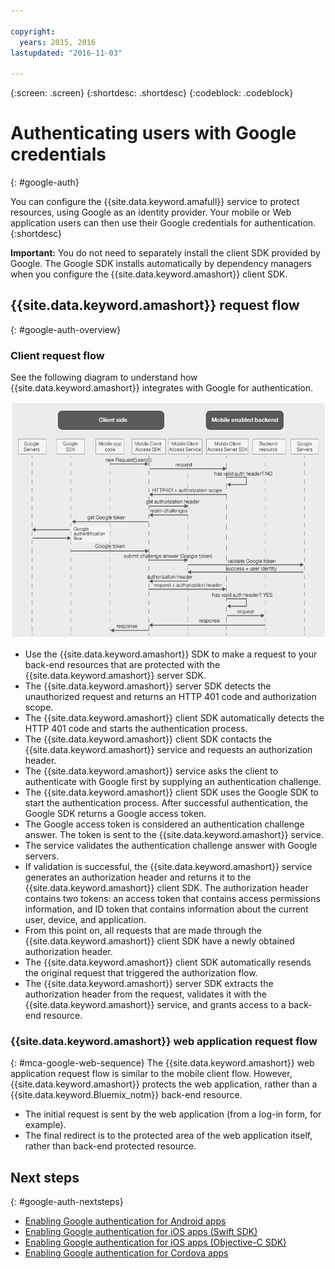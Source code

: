 ```yaml
---

copyright:
  years: 2015, 2016
lastupdated: "2016-11-03"

---
```

{:screen:  .screen}
{:shortdesc: .shortdesc}
{:codeblock: .codeblock}

# Authenticating users with Google credentials
{: #google-auth}

You can configure the {{site.data.keyword.amafull}} service to protect resources, using Google as an identity provider. Your mobile or Web application users can then use their Google credentials for authentication.
{:shortdesc}

**Important:** You do not need to separately install the client SDK provided by Google. The Google SDK installs automatically by dependency managers when you configure the {{site.data.keyword.amashort}} client SDK.

## {{site.data.keyword.amashort}} request flow
{: #google-auth-overview}

### Client request flow

See the following diagram to understand how {{site.data.keyword.amashort}} integrates with Google for authentication.

![Client request flow diagram](images/mca-sequence-google.jpg)

* Use the {{site.data.keyword.amashort}} SDK to make a request to your back-end resources that are protected  with the {{site.data.keyword.amashort}} server SDK.
* The {{site.data.keyword.amashort}} server SDK detects the unauthorized request and returns an HTTP 401 code and authorization scope.
* The {{site.data.keyword.amashort}} client SDK automatically detects the HTTP 401 code and starts the authentication process.
* The {{site.data.keyword.amashort}} client SDK  contacts the {{site.data.keyword.amashort}} service and requests an authorization header.
* The {{site.data.keyword.amashort}} service asks the client to authenticate with Google first by supplying an authentication challenge.
* The {{site.data.keyword.amashort}} client SDK uses the Google SDK to start the authentication process. After successful authentication, the Google SDK returns a Google access token.
* The Google access token is considered an authentication challenge answer. The token is sent to the {{site.data.keyword.amashort}} service.
* The service validates the authentication challenge answer with Google servers.
* If validation is successful, the {{site.data.keyword.amashort}} service generates an authorization header and returns it to the {{site.data.keyword.amashort}} client SDK. The authorization header contains two tokens: an access token that contains access permissions information, and ID token that contains information about the current user, device, and application.
* From this point on, all requests that are made through the {{site.data.keyword.amashort}} client SDK  have a newly obtained authorization header.
* The {{site.data.keyword.amashort}} client SDK automatically resends the original request that triggered the authorization flow.
* The {{site.data.keyword.amashort}} server SDK extracts the authorization header from the request, validates it with the {{site.data.keyword.amashort}} service, and grants access to a back-end resource.


### {{site.data.keyword.amashort}} web application request flow
{: #mca-google-web-sequence}
The {{site.data.keyword.amashort}} web application request flow is similar to the mobile client flow. However, {{site.data.keyword.amashort}} protects the web application, rather than a {{site.data.keyword.Bluemix_notm}} back-end resource.

  * The initial request is sent by the web application (from a log-in form, for example).
  * The final redirect is to the protected area of the web application itself, rather than back-end protected resource.



## Next steps
{: #google-auth-nextsteps}

* [Enabling Google authentication for Android apps](google-auth-android.html)
* [Enabling Google authentication for iOS apps (Swift SDK)](google-auth-ios-swift-sdk.html)
* [Enabling Google authentication for iOS apps (Objective-C SDK)](google-auth-ios.html)
* [Enabling Google authentication for Cordova apps](google-auth-cordova.html)
